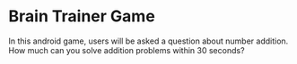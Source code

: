 # Brain Trainer Game

In this android game, users will be asked a question about number addition.
How much can you solve addition problems within 30 seconds?
